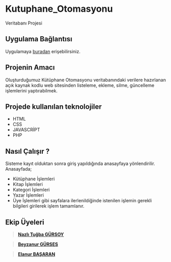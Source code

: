 # Kutuphane_Otomasyonu
Veritabanı Projesi

## Uygulama Bağlantısı
  Uygulamaya [buradan](http://kutuphanem.coolpage.biz/) erişebilirsiniz.

## Projenin Amacı
Oluşturduğumuz Kütüphane Otomasyonu veritabanındaki verilere hazırlanan açık kaynak kodlu web sitesinden listeleme, ekleme, silme, güncelleme işlemlerini yaptırabilmek. 
    
## Projede kullanılan teknolojiler
 - HTML
 - CSS
 - JAVASCRİPT
 - PHP

## Nasıl Çalışır ?
  Sisteme kayıt olduktan sonra giriş yapıldığında anasayfaya yönlendirilir. Anasayfada; 
 - Kütüphane İşlemleri
 - Kitap İşlemleri
 - Kategori İşlemleri
 - Yazar İşlemleri
 - Üye İşlemleri
 gibi sayfalara ilerlenildiğinde istenilen işlemin gerekli bilgileri girilerek işlem tamamlanır.
     
## Ekip Üyeleri
>**[Nazlı Tuğba GÜRSOY](https://github.com/nzligursoy)**

>**[Beyzanur GÜRSES](https://github.com/BEYZANURGURSES1036)**

>**[Elanur BAŞARAN](https://github.com/Elanur7)**


